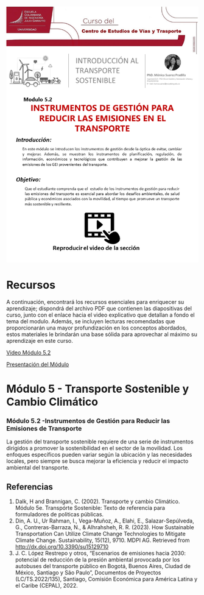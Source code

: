 ![modulo 5.2](https://github.com/roadmobility/INTRODUCCION_TRANSPORTE_SOSTENIBLE/blob/main/Modulo%205%20-%20Transporte%20Sostenible%20y%20Cambio%20Clim%C3%A1tico/5.2%20Instrumentos%20de%20Gesti%C3%B3n%20para%20Reducir%20las%20Emisiones%20del%20Transporte/Diapositiva14.PNG "modulo 5.2")

# Recursos
A continuación, encontrará los recursos esenciales para enriquecer su aprendizaje; dispondrá del archivo PDF que contienen las diapositivas del curso, junto con el enlace hacia el video explicativo que detallan a fondo el tema del modulo. Además, se incluyen lecturas recomendadas que proporcionarán una mayor profundización en los conceptos abordados, estos materiales le brindarán una base sólida para aprovechar al máximo su aprendizaje en este curso.

[Video Módulo 5.2](https://pruebacorreoescuelaingeduco-my.sharepoint.com/:v:/g/personal/monica_suarez_escuelaing_edu_co/EbWghzKfolpLvG4CKwfXWwABOp-iQQVZjmUihm56Lilcjg?nav=eyJyZWZlcnJhbEluZm8iOnsicmVmZXJyYWxBcHAiOiJPbmVEcml2ZUZvckJ1c2luZXNzIiwicmVmZXJyYWxBcHBQbGF0Zm9ybSI6IldlYiIsInJlZmVycmFsTW9kZSI6InZpZXciLCJyZWZlcnJhbFZpZXciOiJNeUZpbGVzTGlua0RpcmVjdCJ9fQ&e=S4Jn6v "Video Módulo 5.2")

[Presentación del Módulo](https://github.com/roadmobility/INTRODUCCION_TRANSPORTE_SOSTENIBLE/blob/main/Modulo%205%20-%20Transporte%20Sostenible%20y%20Cambio%20Clim%C3%A1tico/5.2%20Instrumentos%20de%20Gesti%C3%B3n%20para%20Reducir%20las%20Emisiones%20del%20Transporte/5.2%20Instrumentos%20de%20gesti%C3%B3n%20para%20reducir%20las%20emisiones%20del%20transporte.pdf "Presentación del Módulo")

# **Módulo 5 - Transporte Sostenible y Cambio Climático**
### Módulo 5.2 -Instrumentos de Gestión para Reducir las Emisiones de Transporte
La gestión del transporte sostenible requiere de una serie de instrumentos dirigidos a promover la sostenibilidad en el sector de la movilidad. Los enfoques específicos pueden variar según la ubicación y las necesidades locales, pero siempre se busca mejorar la eficiencia y reducir el impacto ambiental del transporte.


## Referencias
1. Dalk, H and Brannigan, C. (2002). Transporte y cambio Climático. Módulo 5e. Transpórte Sostenible: Texto de referencia para formuladores de politicas públicas.
2. Din, A. U., Ur Rahman, I., Vega-Muñoz, A., Elahi, E., Salazar-Sepúlveda, G., Contreras-Barraza, N., & Alhrahsheh, R. R. (2023). How Sustainable Transportation Can Utilize Climate Change Technologies to Mitigate Climate Change. Sustainability, 15(12), 9710. MDPI AG. Retrieved from http://dx.doi.org/10.3390/su15129710
3. J. C. López Restrepo y otros, “Escenarios de emisiones hacia 2030: potencial de reducción de la presión ambiental provocada por los autobuses del transporte público en Bogotá, Buenos Aires, Ciudad de México, Santiago y São Paulo”, Documentos de Proyectos (LC/TS.2022/135), Santiago, Comisión Económica para América Latina y el Caribe (CEPAL), 2022.
